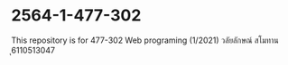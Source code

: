 # 2564-1-477-302
This repository is for 477-302 Web programing (1/2021)
วลัยลักษณ์ สโมทาน ุ6110513047
